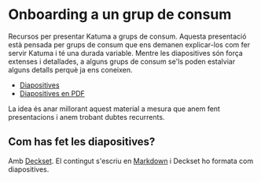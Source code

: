 # Onboarding a un grup de consum

Recursos per presentar Katuma a grups de consum. Aquesta presentació està pensada per grups de consum que ens demanen explicar-los com fer servir Katuma i té una durada variable. Mentre les diapositives són força extenses i detallades, a alguns grups de consum se'ls poden estalviar alguns detalls perquè ja ens coneixen.

  * [Diapositives](slides.md)
  * [Diapositives en PDF](https://speakerdeck.com/coopdevs/onboarding-grups-de-consum)
  <!--- Links a material extra com exercicis -->

La idea és anar millorant aquest material a mesura que anem fent presentacions i anem trobant dubtes recurrents.

## Com has fet les diapositives?

Amb [Deckset](https://www.decksetapp.com/). El contingut s'escriu en
[Markdown](https://ca.wikipedia.org/wiki/Markdown) i Deckset ho formata com
diapositives.
